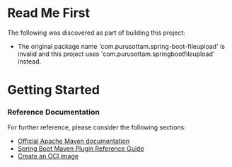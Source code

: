 # Read Me First
The following was discovered as part of building this project:

* The original package name 'com.purusottam.spring-boot-fileupload' is invalid and this project uses 'com.purusottam.springbootfileupload' instead.

# Getting Started

### Reference Documentation
For further reference, please consider the following sections:

* [Official Apache Maven documentation](https://maven.apache.org/guides/index.html)
* [Spring Boot Maven Plugin Reference Guide](https://docs.spring.io/spring-boot/docs/2.7.0/maven-plugin/reference/html/)
* [Create an OCI image](https://docs.spring.io/spring-boot/docs/2.7.0/maven-plugin/reference/html/#build-image)

